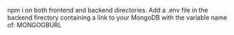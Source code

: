 npm i on both frontend and backend directories.
Add a .env file in the backend firectory containing a link to your MongoDB with the variable name of: MONGOGBURL
